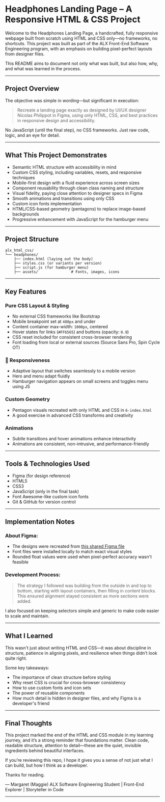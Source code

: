 
# Headphones Landing Page – A Responsive HTML & CSS Project

Welcome to the Headphones Landing Page, a handcrafted, fully responsive webpage built from scratch using HTML and CSS only—no frameworks, no shortcuts. This project was built as part of the ALX Front-End Software Engineering program, with an emphasis on building pixel-perfect layouts from designer files.

This README aims to document not only what was built, but also how, why, and what was learned in the process.

---

## Project Overview

The objective was simple in wording—but significant in execution:

> Recreate a landing page exactly as designed by UI/UX designer Nicolas Philippot in Figma, using only HTML, CSS, and best practices in responsive design and accessibility.

No JavaScript (until the final step), no CSS frameworks. Just raw code, logic, and an eye for detail.

---

## What This Project Demonstrates

* Semantic HTML structure with accessibility in mind
* Custom CSS styling, including variables, resets, and responsive techniques
* Mobile-first design with a fluid experience across screen sizes
* Component reusability through clean class naming and structure
* Visual fidelity, paying close attention to designer specs in Figma
* Smooth animations and transitions using only CSS
* Custom icon fonts implementation
* HTML/CSS-based geometry (pentagons) to replace image-based backgrounds
* Progressive enhancement with JavaScript for the hamburger menu

---

## Project Structure

```
alx_html_css/
└── headphones/
    ├── index.html (laying out the body)
    ├── styles.css (or variants per version)
    ├── script.js (for hamburger menu)
    ├── assets/               # Fonts, images, icons
```

---

## Key Features

### Pure CSS Layout & Styling

* No external CSS frameworks like Bootstrap
* Mobile breakpoint set at `480px` and under
* Content container max-width: `1000px`, centered
* Hover states for links (`#FF6565`) and buttons (opacity: `0.9`)
* CSS reset included for consistent cross-browser rendering
* Font loading from local or external sources (Source Sans Pro, Spin Cycle OT)

### 📱 Responsiveness

* Adaptive layout that switches seamlessly to a mobile version
* Hero and menu adapt fluidly
* Hamburger navigation appears on small screens and toggles menu using JS

### Custom Geometry

* Pentagon visuals recreated with only HTML and CSS in `6-index.html`
* A good exercise in advanced CSS transforms and creativity

### Animations

* Subtle transitions and hover animations enhance interactivity
* Animations are consistent, non-intrusive, and performance-friendly

---

## Tools & Technologies Used

* Figma (for design reference)
* HTML5
* CSS3
* JavaScript (only in the final task)
* Font Awesome-like custom icon fonts
* Git & GitHub for version control

---

## Implementation Notes

### About Figma:

* The designs were recreated from [this shared Figma file](https://www.figma.com/)
* Font files were installed locally to match exact visual styles
* Rounded float values were used when pixel-perfect accuracy wasn't feasible

### Development Process:

> The strategy I followed was building from the outside in and top to bottom, starting with layout containers, then filling in content blocks. This ensured alignment stayed consistent as more sections were added.

I also focused on keeping selectors simple and generic to make code easier to scale and maintain.

---

## What I Learned

This wasn't just about writing HTML and CSS—it was about discipline in structure, patience in aligning pixels, and resilience when things didn’t look quite right.

Some key takeaways:

* The importance of clean structure before styling
* Why reset CSS is crucial for cross-browser consistency
* How to use custom fonts and icon sets
* The power of reusable components
* How much detail is hidden in designer files, and why Figma is a developer's friend

---

## Final Thoughts

This project marked the end of the HTML and CSS module in my learning journey, and it’s a strong reminder that foundations matter. Clean code, readable structure, attention to detail—these are the quiet, invisible ingredients behind beautiful interfaces.

If you’re reviewing this repo, I hope it gives you a sense of not just what I can build, but how I think as a developer.

Thanks for reading.

— Margaret (Maggie)
ALX Software Engineering Student | Front-End Explorer | Storyteller in Code

---